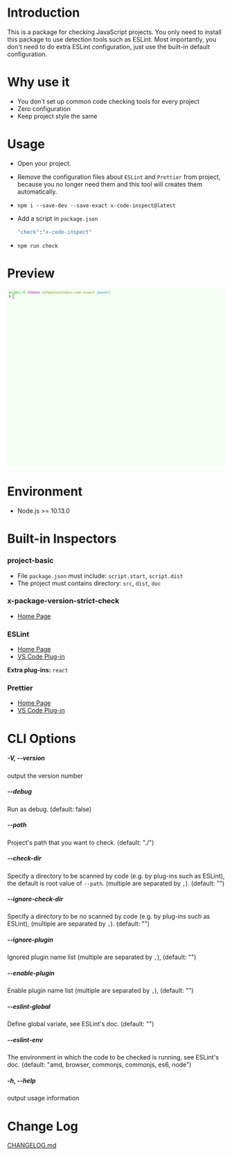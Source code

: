 # Introduction

This is a package for checking JavaScript projects. You only need to install this package to use detection tools such as ESLint. Most importantly, you don't need to do extra ESLint configuration, just use the built-in default configuration.

# Why use it

- You don't set up common code checking tools for every project
- Zero configuration
- Keep project style the same

# Usage

- Open your project.

- Remove the configuration files about `ESLint` and `Prettier` from project, because you no longer need them and this tool will creates them automatically.

- `npm i --save-dev --save-exact x-code-inspect@latest`

- Add a script in `package.json`

  ```bash
  "check":"x-code-inspect"
  ```

- `npm run check`

# Preview

![](doc/imgs/1.gif)

# Environment

- Node.js >= 10.13.0

# Built-in Inspectors

### project-basic

- File `package.json` must include: `script.start`, `script.dist`
- The project must contains directory: `src`, `dist`, `doc`

### x-package-version-strict-check

- [Home Page](https://github.com/xucongli1989/x-package-version-strict-check)

### ESLint

- [Home Page](https://eslint.org/)
- [VS Code Plug-in](https://marketplace.visualstudio.com/items?itemName=dbaeumer.vscode-eslint#review-details)

**Extra plug-ins:** `react`

### Prettier

- [Home Page](https://prettier.io/docs/en/index.html)
- [VS Code Plug-in](https://marketplace.visualstudio.com/items?itemName=esbenp.prettier-vscode#review-details)

# CLI Options

##### -V, --version

output the version number

##### --debug

Run as debug. (default: false)

##### --path

Project's path that you want to check. (default: "./")

##### --check-dir

Specify a directory to be scanned by code (e.g. by plug-ins such as ESLint), the default is root value of `--path`. (multiple are separated by `,`). (default: "")

##### --ignore-check-dir

Specify a directory to be no scanned by code (e.g. by plug-ins such as ESLint), (multiple are separated by `,`). (default: "")

##### --ignore-plugin

Ignored plugin name list (multiple are separated by `,`), (default: "")

##### --enable-plugin

Enable plugin name list (multiple are separated by `,`), (default: "")

##### --eslint-global

Define global variate, see ESLint's doc. (default: "")

##### --eslint-env

The environment in which the code to be checked is running, see ESLint's doc. (default: "amd, browser, commonjs, commonjs, es6, node")

##### -h, --help

output usage information

# Change Log

[CHANGELOG.md](CHANGELOG.md)
